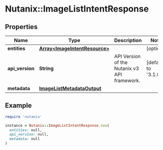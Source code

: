 # Nutanix::ImageListIntentResponse

## Properties

| Name | Type | Description | Notes |
| ---- | ---- | ----------- | ----- |
| **entities** | [**Array&lt;ImageIntentResource&gt;**](ImageIntentResource.md) |  | [optional] |
| **api_version** | **String** | API Version of the Nutanix v3 API framework. | [default to &#39;3.1.0&#39;] |
| **metadata** | [**ImageListMetadataOutput**](ImageListMetadataOutput.md) |  |  |

## Example

```ruby
require 'nutanix'

instance = Nutanix::ImageListIntentResponse.new(
  entities: null,
  api_version: null,
  metadata: null
)
```


